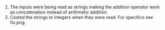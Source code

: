 1. The inputs were being read as strings making the addition operator work as concatenation instead of arithmetic addition.
2. Casted the strings to integers when they were read. For specifics see fix.png.